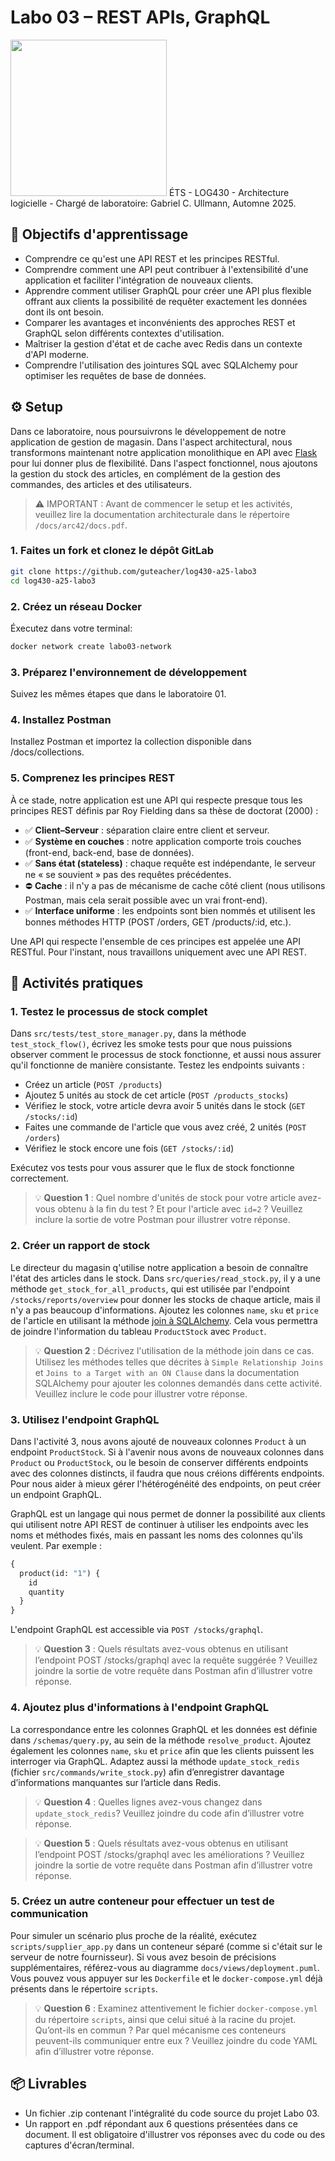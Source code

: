 # Labo 03 – REST APIs, GraphQL

<img src="https://upload.wikimedia.org/wikipedia/commons/2/2a/Ets_quebec_logo.png" width="250">    
ÉTS - LOG430 - Architecture logicielle - Chargé de laboratoire: Gabriel C. Ullmann, Automne 2025.

## 🎯 Objectifs d'apprentissage

- Comprendre ce qu'est une API REST et les principes RESTful.
- Comprendre comment une API peut contribuer à l'extensibilité d'une application et faciliter l'intégration de nouveaux clients.
- Apprendre comment utiliser GraphQL pour créer une API plus flexible offrant aux clients la possibilité de requêter exactement les données dont ils ont besoin.
- Comparer les avantages et inconvénients des approches REST et GraphQL selon différents contextes d'utilisation.
- Maîtriser la gestion d'état et de cache avec Redis dans un contexte d'API moderne.
- Comprendre l'utilisation des jointures SQL avec SQLAlchemy pour optimiser les requêtes de base de données.

## ⚙️ Setup

Dans ce laboratoire, nous poursuivrons le développement de notre application de gestion de magasin. Dans l'aspect architectural, nous transformons maintenant notre application monolithique en API avec [Flask](https://www.geeksforgeeks.org/python/flask-tutorial/) pour lui donner plus de flexibilité. Dans l'aspect fonctionnel, nous ajoutons la gestion du stock des articles, en complément de la gestion des commandes, des articles et des utilisateurs.

> ⚠️ IMPORTANT : Avant de commencer le setup et les activités, veuillez lire la documentation architecturale dans le répertoire `/docs/arc42/docs.pdf`.

### 1. Faites un fork et clonez le dépôt GitLab
```bash
git clone https://github.com/guteacher/log430-a25-labo3
cd log430-a25-labo3
```

### 2. Créez un réseau Docker
Éxecutez dans votre terminal:
```bash
docker network create labo03-network
```

### 3. Préparez l'environnement de développement
Suivez les mêmes étapes que dans le laboratoire 01.

### 4. Installez Postman
Installez Postman et importez la collection disponible dans /docs/collections.

### 5. Comprenez les principes REST
À ce stade, notre application est une API qui respecte presque tous les principes REST définis par Roy Fielding dans sa thèse de doctorat (2000) :

- ✅ **Client–Serveur** : séparation claire entre client et serveur.
- ✅ **Système en couches** : notre application comporte trois couches (front-end, back-end, base de données).
- ✅ **Sans état (stateless)** : chaque requête est indépendante, le serveur ne « se souvient » pas des requêtes précédentes.
- ⛔ **Cache** : il n'y a pas de mécanisme de cache côté client (nous utilisons Postman, mais cela serait possible avec un vrai front-end).
- ✅ **Interface uniforme** : les endpoints sont bien nommés et utilisent les bonnes méthodes HTTP (POST /orders, GET /products/:id, etc.).

Une API qui respecte l'ensemble de ces principes est appelée une API RESTful. Pour l'instant, nous travaillons uniquement avec une API REST.

## 🧪 Activités pratiques

### 1. Testez le processus de stock complet

Dans `src/tests/test_store_manager.py`, dans la méthode `test_stock_flow()`, écrivez les smoke tests pour que nous puissions observer comment le processus de stock fonctionne, et aussi nous assurer qu'il fonctionne de manière consistante. Testez les endpoints suivants :

- Créez un article (`POST /products`)
- Ajoutez 5 unités au stock de cet article (`POST /products_stocks`)
- Vérifiez le stock, votre article devra avoir 5 unités dans le stock (`GET /stocks/:id`)
- Faites une commande de l'article que vous avez créé, 2 unités (`POST /orders`)
- Vérifiez le stock encore une fois (`GET /stocks/:id`)

Exécutez vos tests pour vous assurer que le flux de stock fonctionne correctement.

> 💡 **Question 1** : Quel nombre d'unités de stock pour votre article avez-vous obtenu à la fin du test ? Et pour l'article avec `id=2` ? Veuillez inclure la sortie de votre Postman pour illustrer votre réponse.

### 2. Créer un rapport de stock

Le directeur du magasin q'utilise notre application a besoin de connaître l'état des articles dans le stock. Dans `src/queries/read_stock.py`, il y a une méthode `get_stock_for_all_products`, qui est utilisée par l'endpoint `/stocks/reports/overview` pour donner les stocks de chaque article, mais il n'y a pas beaucoup d'informations. Ajoutez les colonnes `name`, `sku` et `price` de l'article en utilisant la méthode [join à SQLAlchemy](https://docs.sqlalchemy.org/en/14/orm/query.html#sqlalchemy.orm.Query.join). Cela vous permettra de joindre l'information du tableau `ProductStock` avec `Product`.

> 💡 **Question 2** : Décrivez l'utilisation de la méthode join dans ce cas. Utilisez les méthodes telles que décrites à `Simple Relationship Joins` et `Joins to a Target with an ON Clause` dans la documentation SQLAlchemy pour ajouter les colonnes demandés dans cette activité. Veuillez inclure le code pour illustrer votre réponse.

### 3. Utilisez l'endpoint GraphQL

Dans l'activité 3, nous avons ajouté de nouveaux colonnes `Product` à un endpoint `ProductStock`. Si à l'avenir nous avons de nouveaux colonnes dans `Product` ou `ProductStock`, ou le besoin de conserver différents endpoints avec des colonnes distincts, il faudra que nous créions différents endpoints. Pour nous aider à mieux gérer l'hétérogénéité des endpoints, on peut créer un endpoint GraphQL.

GraphQL est un langage qui nous permet de donner la possibilité aux clients qui utilisent notre API REST de continuer à utiliser les endpoints avec les noms et méthodes fixés, mais en passant les noms des colonnes qu'ils veulent. Par exemple :

```graphql
{
  product(id: "1") {
    id
    quantity
  }
}
```

L'endpoint GraphQL est accessible via `POST /stocks/graphql`.

> 💡 **Question 3** : Quels résultats avez-vous obtenus en utilisant l’endpoint POST /stocks/graphql avec la requête suggérée ? Veuillez joindre la sortie de votre requête dans Postman afin d’illustrer votre réponse.

### 4. Ajoutez plus d'informations à l'endpoint GraphQL

La correspondance entre les colonnes GraphQL et les données est définie dans `/schemas/query.py`, au sein de la méthode `resolve_product`. Ajoutez également les colonnes `name`, `sku` et `price` afin que les clients puissent les interroger via GraphQL. Adaptez aussi la méthode `update_stock_redis` (fichier `src/commands/write_stock.py`) afin d’enregistrer davantage d’informations manquantes sur l’article dans Redis.

> 💡 **Question 4** : Quelles lignes avez-vous changez dans `update_stock_redis`? Veuillez joindre du code afin d’illustrer votre réponse.

> 💡 **Question 5** : Quels résultats avez-vous obtenus en utilisant l’endpoint POST /stocks/graphql avec les améliorations ? Veuillez joindre la sortie de votre requête dans Postman afin d’illustrer votre réponse.

### 5. Créez un autre conteneur pour effectuer un test de communication
Pour simuler un scénario plus proche de la réalité, exécutez `scripts/supplier_app.py` dans un conteneur séparé (comme si c'était sur le serveur de notre fournisseur). Si vous avez besoin de précisions supplémentaires, référez-vous au diagramme `docs/views/deployment.puml`. Vous pouvez vous appuyer sur les `Dockerfile` et le `docker-compose.yml` déjà présents dans le répertoire `scripts`.

> 💡 **Question 6** : Examinez attentivement le fichier `docker-compose.yml` du répertoire `scripts`, ainsi que celui situé à la racine du projet. Qu’ont-ils en commun ? Par quel mécanisme ces conteneurs peuvent-ils communiquer entre eux ? Veuillez joindre du code YAML afin d’illustrer votre réponse.

## 📦 Livrables

- Un fichier .zip contenant l'intégralité du code source du projet Labo 03.
- Un rapport en .pdf répondant aux 6 questions présentées dans ce document. Il est obligatoire d'illustrer vos réponses avec du code ou des captures d'écran/terminal.
